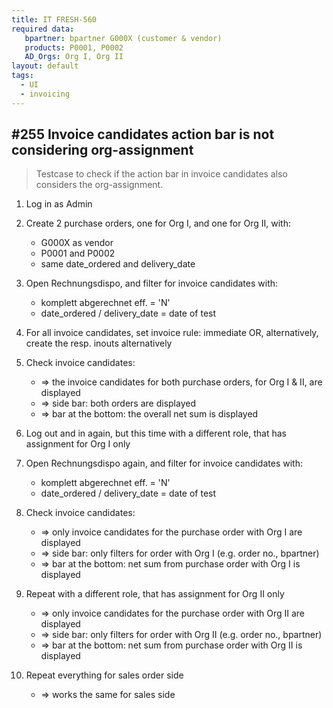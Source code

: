 ```yaml
---
title: IT FRESH-560
required data:
   bpartner: bpartner G000X (customer & vendor)
   products: P0001, P0002
   AD_Orgs: Org I, Org II  
layout: default
tags:
  - UI
  - invoicing
---
```

## #255 Invoice candidates action bar is not considering org-assignment

> Testcase to check if the action bar in invoice candidates also considers the org-assignment.

1. Log in as Admin

1. Create 2 purchase orders, one for Org I, and one for Org II, with:
	* G000X as vendor
	* P0001 and P0002
	* same date_ordered and delivery_date
	
1. Open Rechnungsdispo, and filter for invoice candidates with:
	* komplett abgerechnet eff. = 'N'
	* date_ordered / delivery_date = date of test

1. For all invoice candidates, set invoice rule: immediate OR, alternatively, create the resp. inouts alternatively
	
1. Check invoice candidates:
	* => the invoice candidates for both purchase orders, for Org I & II, are displayed
	* => side bar: both orders are displayed
	* => bar at the bottom: the overall net sum is displayed
	
1. Log out and in again, but this time with a different role, that has assignment for Org I only

1. Open Rechnungsdispo again, and filter for invoice candidates with:
	* komplett abgerechnet eff. = 'N'
	* date_ordered / delivery_date = date of test
	
1. Check invoice candidates:
	* => only invoice candidates for the purchase order with Org I are displayed
	* => side bar: only filters for order with Org I (e.g. order no., bpartner)
	* => bar at the bottom: net sum from purchase order with Org I is displayed
	
1. Repeat with a different role, that has assignment for Org II only	
	* => only invoice candidates for the purchase order with Org II are displayed
	* => side bar: only filters for order with Org II (e.g. order no., bpartner)
	* => bar at the bottom: net sum from purchase order with Org II is displayed
	
1. Repeat everything for sales order side
	* => works the same for sales side
